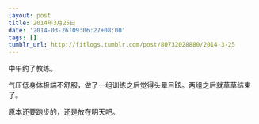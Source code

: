 ```yaml
---
layout: post
title: 2014年3月25日
date: '2014-03-26T09:06:27+08:00'
tags: []
tumblr_url: http://fitlogs.tumblr.com/post/80732028880/2014-3-25
---
```

中午约了教练。

气压低身体极端不舒服，做了一组训练之后觉得头晕目眩。两组之后就草草结束了。

原本还要跑步的，还是放在明天吧。
